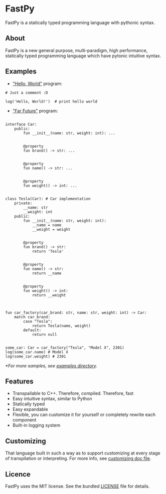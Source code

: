 # FastPy

FastPy is a statically typed programming language with pythonic syntax.

## About

FastPy is a new general purpose, multi-paradigm, high performance, statically typed programming language which have
pytonic intuitive syntax.

## Examples

- ["Hello, World"](examples/hello_world.fpy) program:

```
# Just a comment :D

log('Hello, World!')  # print hello world
```

- ["Far Future"](examples/far_future.fpy) program:

```

interface Car:
    public:
        fun __init__(name: str, weight: int): ...
		
		
        @property
        fun brand() -> str: ...
			
		
        @property
        fun name() -> str: ...
			
			
        @property
        fun weight() -> int: ...
		

class Tesla(Car): # Car implementation
    private:
        __name: str
        __weight: int
    public:
        fun __init__(name: str, weight: int):
            __name = name
            __weight = weight
		
		
        @property
        fun brand() -> str:
            return 'Tesla'
			
		
        @property
        fun name() -> str:
            return __name
			
			
        @property
        fun weight() -> int:
            return __weight



fun car_factory(car_brand: str, name: str, weight: int) -> Car:
    match car_brand:
        case "Tesla":
            return Tesla(name, weight)
        default:
            return null


some_car: Car = car_factory("Tesla", "Model X", 2301) 
log(some_car.name) # Model X
log(some_car.weight) # 2301
```

*\*For more samples, see [examples directory](examples).*

## Features

- Transpailable to C++. Therefore, compiled. Therefore, fast
- Easy intuitive syntax, similar to Python
- Statically typed
- Easy expandable
- Flexible, you can customize it for yourself or completely rewrite each component
- Built-in logging system

## Customizing

That language built in such a way as to support customizing at every stage of transpilation or interpreting. For more
info, see [customizing doc file](docs/Customizing.md).

## Licence

FastPy uses the MIT license. See the bundled [LICENSE](LICENSE) file for details.
